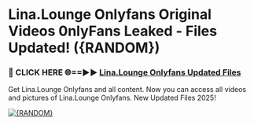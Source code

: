 # Lina.Lounge Onlyfans Original Videos 0nlyFans Leaked - Files Updated! ({RANDOM})

<h3>🔴 CLICK HERE 🌐==►► <a href="https://betterlinks.top/A2PfLJ" rel="nofollow">Lina.Lounge Onlyfans Updated Files</a></h3>

Get Lina.Lounge Onlyfans and all content. Now you can access all videos and pictures of Lina.Lounge Onlyfans. New Updated Files 2025!

[![{RANDOM}](https://i.imgur.com/ppqm5kG.gif)](https://betterlinks.top/A2PfLJ)